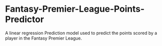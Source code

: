 # Fantasy-Premier-League-Points-Predictor
A linear regression Prediction model used to predict the points scored by a player in the Fantasy Premier League.
